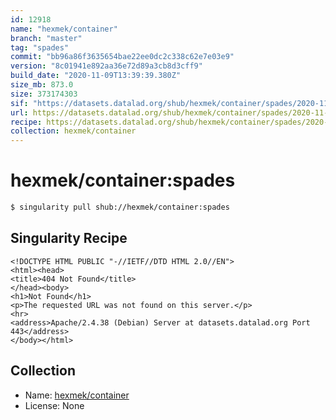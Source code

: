 ```yaml
---
id: 12918
name: "hexmek/container"
branch: "master"
tag: "spades"
commit: "bb96a86f3635654bae22ee0dc2c338c62e7e03e9"
version: "8c01941e892aa36e72d89a3cb8d3cff9"
build_date: "2020-11-09T13:39:39.380Z"
size_mb: 873.0
size: 373174303
sif: "https://datasets.datalad.org/shub/hexmek/container/spades/2020-11-09-bb96a86f-8c01941e/8c01941e892aa36e72d89a3cb8d3cff9.sif"
url: https://datasets.datalad.org/shub/hexmek/container/spades/2020-11-09-bb96a86f-8c01941e/
recipe: https://datasets.datalad.org/shub/hexmek/container/spades/2020-11-09-bb96a86f-8c01941e/Singularity
collection: hexmek/container
---
```


# hexmek/container:spades

```bash
$ singularity pull shub://hexmek/container:spades
```

## Singularity Recipe

```singularity
<!DOCTYPE HTML PUBLIC "-//IETF//DTD HTML 2.0//EN">
<html><head>
<title>404 Not Found</title>
</head><body>
<h1>Not Found</h1>
<p>The requested URL was not found on this server.</p>
<hr>
<address>Apache/2.4.38 (Debian) Server at datasets.datalad.org Port 443</address>
</body></html>
```

## Collection

 - Name: [hexmek/container](https://github.com/hexmek/container)
 - License: None

